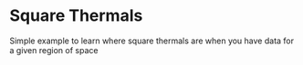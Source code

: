 # Square Thermals
Simple example to learn where square thermals are when you have data for a
given region of space
